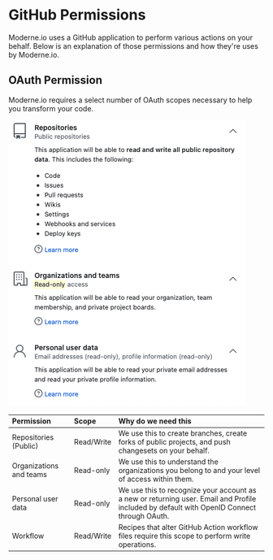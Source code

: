# GitHub Permissions

Moderne.io uses a GitHub application to perform various actions on your behalf. Below is an explanation of those permissions and how they're uses by Moderne.io.

## OAuth Permission

Moderne.io requires a select number of OAuth scopes necessary to help you transform your code.

![](../.gitbook/assets/authentication-github-permissions.png)

| Permission | Scope | Why do we need this |
| :--- | :--- | :--- |
| Repositories \(Public\) | Read/Write | We use this to create branches, create forks of public projects, and push changesets on your behalf. |
| Organizations and teams | Read-only | We use this to understand the organizations you belong to and your level of access within them. |
| Personal user data | Read-only | We use this to recognize your account as a new or returning user. Email and Profile included by default with OpenID Connect through OAuth. |
| Workflow | Read/Write | Recipes that alter GitHub Action workflow files require this scope to perform write operations. |

